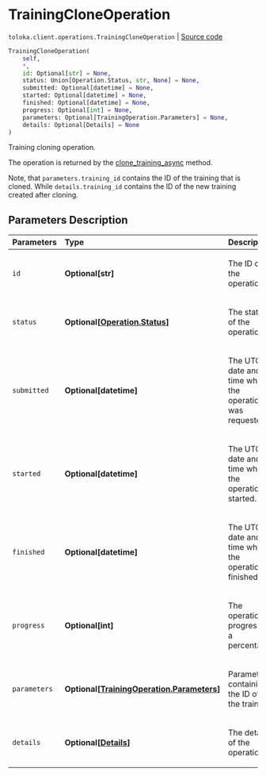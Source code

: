# TrainingCloneOperation
`toloka.client.operations.TrainingCloneOperation` | [Source code](https://github.com/Toloka/toloka-kit/blob/v1.2.2/src/client/operations.py#L231)

```python
TrainingCloneOperation(
    self,
    *,
    id: Optional[str] = None,
    status: Union[Operation.Status, str, None] = None,
    submitted: Optional[datetime] = None,
    started: Optional[datetime] = None,
    finished: Optional[datetime] = None,
    progress: Optional[int] = None,
    parameters: Optional[TrainingOperation.Parameters] = None,
    details: Optional[Details] = None
)
```

Training cloning operation.


The operation is returned by the [clone_training_async](toloka.client.TolokaClient.clone_training_async.md) method.

Note, that `parameters.training_id` contains the ID of the training that is cloned.
While `details.training_id` contains the ID of the new training created after cloning.

## Parameters Description

| Parameters | Type | Description |
| :----------| :----| :-----------|
`id`|**Optional\[str\]**|<p>The ID of the operation.</p>
`status`|**Optional\[[Operation.Status](toloka.client.operations.Operation.Status.md)\]**|<p>The status of the operation.</p>
`submitted`|**Optional\[datetime\]**|<p>The UTC date and time when the operation was requested.</p>
`started`|**Optional\[datetime\]**|<p>The UTC date and time when the operation started.</p>
`finished`|**Optional\[datetime\]**|<p>The UTC date and time when the operation finished.</p>
`progress`|**Optional\[int\]**|<p>The operation progress as a percentage.</p>
`parameters`|**Optional\[[TrainingOperation.Parameters](toloka.client.operations.TrainingOperation.Parameters.md)\]**|<p>Parameters containing the ID of the training.</p>
`details`|**Optional\[[Details](toloka.client.operations.TrainingCloneOperation.Details.md)\]**|<p>The details of the operation.</p>
